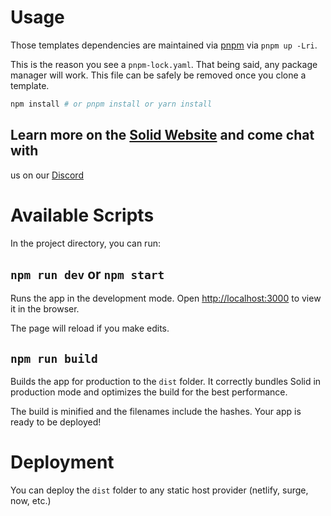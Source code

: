 # Usage

Those templates dependencies are maintained via [pnpm](https://pnpm.io) via
`pnpm up -Lri`.

This is the reason you see a `pnpm-lock.yaml`. That being said, any package
manager will work. This file can be safely be removed once you clone a
template.

```bash
npm install # or pnpm install or yarn install
```

## Learn more on the [Solid Website](https://solidjs.com) and come chat with
us on our [Discord](https://discord.com/invite/solidjs)

# Available Scripts

In the project directory, you can run:

## `npm run dev` or `npm start`

Runs the app in the development mode.
Open [http://localhost:3000](http://localhost:3000) to view it in the browser.

The page will reload if you make edits.

## `npm run build`

Builds the app for production to the `dist` folder.
It correctly bundles Solid in production mode and optimizes the build for the
best performance.

The build is minified and the filenames include the hashes.
Your app is ready to be deployed!

# Deployment

You can deploy the `dist` folder to any static host provider
(netlify, surge, now, etc.)
